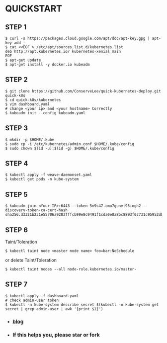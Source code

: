 # QUICKSTART

## STEP 1 

```shell
$ curl -s https://packages.cloud.google.com/apt/doc/apt-key.gpg | apt-key add -
$ cat <<EOF > /etc/apt/sources.list.d/kubernetes.list
deb http://apt.kubernetes.io/ kubernetes-xenial main
EOF
$ apt-get update
$ apt-get install -y docker.io kubeadm
```

## STEP 2

```shell
$ git clone https://github.com/ConserveLee/quick-kubernetes-deploy.git quick-k8s
$ cd quick-k8s/kubernetes
$ vim dashboard.yaml
# change <your ip> and <your hostname> Correctly
$ kubeadm init --config kubeadm.yaml
```

## STEP 3

```shell
$ mkdir -p $HOME/.kube
$ sudo cp -i /etc/kubernetes/admin.conf $HOME/.kube/config
$ sudo chown $(id -u):$(id -g) $HOME/.kube/config
```

## STEP 4

```shell
$ kubectl apply -f weave-daemonset.yaml
$ kubectl get pods -n kube-system
```

## STEP 5 

```shell
$ kubeadm join <Your IP>:6443 --token 5n9s47.cmo7gunvt95ingh2 --discovery-token-ca-cert-hash sha256:d3321b231e55706a9283fffcb99e8c9491f1cda0e8a8bc8893f03731c95952db
```

## STEP 6 

Taint/Toleration

```shell
$ kubectl taint node <master node name> foo=bar:NoSchedule
```

or delete Taint/Toleration

```shell
$ kubectl taint nodes --all node-role.kubernetes.io/master-
```

## STEP 7

```shell
$ kubectl apply -f dashboard.yaml
# check admin-user token
$ kubectl -n kube-system describe secret $(kubectl -n kube-system get secret | grep admin-user | awk '{print $1}')
```

- ### [blog](http://http://www.lizhongyuan.net)

- ### If this helps you, please star or fork
